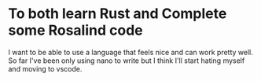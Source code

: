 # To both learn Rust and Complete some Rosalind code

I want to be able to use a language that feels nice and can work pretty well. So far I've been only using nano to write but I think I'll start hating myself and moving to vscode.

